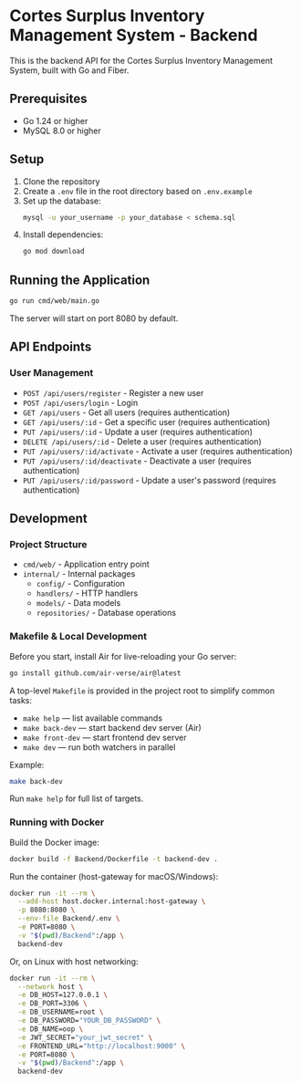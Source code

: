 # Cortes Surplus Inventory Management System - Backend

This is the backend API for the Cortes Surplus Inventory Management System, built with Go and Fiber.

## Prerequisites

- Go 1.24 or higher
- MySQL 8.0 or higher

## Setup

1. Clone the repository
2. Create a `.env` file in the root directory based on `.env.example`
3. Set up the database:
   ```bash
   mysql -u your_username -p your_database < schema.sql
   ```
4. Install dependencies:
   ```bash
   go mod download
   ```

## Running the Application

```bash
go run cmd/web/main.go
```

The server will start on port 8080 by default.

## API Endpoints

### User Management

- `POST /api/users/register` - Register a new user
- `POST /api/users/login` - Login
- `GET /api/users` - Get all users (requires authentication)
- `GET /api/users/:id` - Get a specific user (requires authentication)
- `PUT /api/users/:id` - Update a user (requires authentication)
- `DELETE /api/users/:id` - Delete a user (requires authentication)
- `PUT /api/users/:id/activate` - Activate a user (requires authentication)
- `PUT /api/users/:id/deactivate` - Deactivate a user (requires authentication)
- `PUT /api/users/:id/password` - Update a user's password (requires authentication)


## Development

### Project Structure

- `cmd/web/` - Application entry point
- `internal/` - Internal packages
  - `config/` - Configuration
  - `handlers/` - HTTP handlers
  - `models/` - Data models
  - `repositories/` - Database operations

### Makefile & Local Development

Before you start, install Air for live-reloading your Go server:
```bash
go install github.com/air-verse/air@latest
```
A top-level `Makefile` is provided in the project root to simplify common tasks:

- `make help`       — list available commands
- `make back-dev`  — start backend dev server (Air)
- `make front-dev` — start frontend dev server
- `make dev`       — run both watchers in parallel

Example:
```bash
make back-dev
```
Run `make help` for full list of targets.

### Running with Docker

Build the Docker image:

```bash
docker build -f Backend/Dockerfile -t backend-dev .
```

Run the container (host-gateway for macOS/Windows):

```bash
docker run -it --rm \
  --add-host host.docker.internal:host-gateway \
  -p 8080:8080 \
  --env-file Backend/.env \
  -e PORT=8080 \
  -v "$(pwd)/Backend":/app \
  backend-dev
```

Or, on Linux with host networking:

```bash
docker run -it --rm \
  --network host \
  -e DB_HOST=127.0.0.1 \
  -e DB_PORT=3306 \
  -e DB_USERNAME=root \
  -e DB_PASSWORD="YOUR_DB_PASSWORD" \
  -e DB_NAME=oop \
  -e JWT_SECRET="your_jwt_secret" \
  -e FRONTEND_URL="http://localhost:9000" \
  -e PORT=8080 \
  -v "$(pwd)/Backend":/app \
  backend-dev
